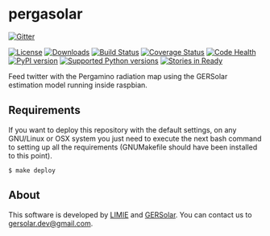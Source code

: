pergasolar
==========

[![Gitter](https://badges.gitter.im/Join%20Chat.svg)](https://gitter.im/gersolar/solar_radiation_model?utm_source=badge&utm_medium=badge&utm_campaign=pr-badge&utm_content=badge)

[![License](https://pypip.in/license/solar_radiation_model/badge.svg)](https://pypi.python.org/pypi/solar_radiation_model/) [![Downloads](https://pypip.in/download/solar_radiation_model/badge.svg)](https://pypi.python.org/pypi/solar_radiation_model/) [![Build Status](https://travis-ci.org/gersolar/solar_radiation_model.svg?branch=master)](https://travis-ci.org/gersolar/solar_radiation_model) [![Coverage Status](https://coveralls.io/repos/gersolar/solar_radiation_model/badge.png)](https://coveralls.io/r/gersolar/solar_radiation_model) [![Code Health](https://landscape.io/github/gersolar/solar_radiation_model/master/landscape.png)](https://landscape.io/github/gersolar/solar_radiation_model/master) [![PyPI version](https://badge.fury.io/py/solar_radiation_model.svg)](http://badge.fury.io/py/solar_radiation_model)
[![Supported Python versions](https://pypip.in/py_versions/solar_radiation_model/badge.svg)](https://pypi.python.org/pypi/solar_radiation_model/) [![Stories in Ready](https://badge.waffle.io/gersolar/solar_radiation_model.png?label=ready&title=Ready)](https://waffle.io/gersolar/solar_radiation_model)

Feed twitter with the Pergamino radiation map using the GERSolar estimation model running inside raspbian.

Requirements
------------

If you want to deploy this repository with the default settings, on any GNU/Linux or OSX system you just need to execute the next bash command to setting up all the requirements (GNUMakefile should have been installed to this point).

	$ make deploy

About
-----

This software is developed by [LIMIE](http://limiear.github.io/) and [GERSolar](http://www.gersol.unlu.edu.ar). You can contact us to <gersolar.dev@gmail.com>.
